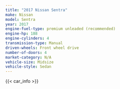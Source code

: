 ```yaml
---
title: "2017 Nissan Sentra"
make: Nissan
model: Sentra
year: 2017
engine-fuel-type: premium unleaded (recommended)
engine-hp: 188
engine-cylinders: 4
transmission-type: Manual
driven-wheels: Front wheel drive
number-of-doors: 4
market-category: N/A
vehicle-size: Midsize
vehicle-style: Sedan
---
```


{{< car_info >}}
